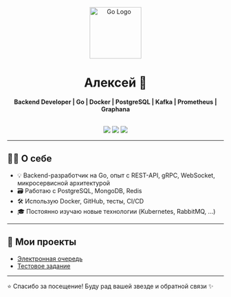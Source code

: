 <div align="center">
  <img src="https://go.dev/blog/go-brand/Go-Logo/PNG/Go-Logo_Aqua.png" width="120" alt="Go Logo">
  <h1>Алексей 🚀</h1>
  <p><strong>Backend Developer | Go | Docker | PostgreSQL | Kafka | Prometheus | Graphana</strong></p>
  <br>
  <a href="https://t.me/lehan1"><img src="https://img.shields.io/badge/Telegram-blue?logo=telegram"></a>
  <a href="https://vk.com/id152470680"><img src="https://img.shields.io/badge/VK-blue?logo=vk"></a>
  <a href="mailto:vapvap5000@mail.ru"><img src="https://img.shields.io/badge/email-grey?logo=gmail"></a>
</div>

---

## 🧑‍💻 О себе

- 💡 Backend-разработчик на Go, опыт c REST-API, gRPC, WebSocket, микросервисной архитектурой
- 🗃️ Работаю с PostgreSQL, MongoDB, Redis
- 🛠️ Использую Docker, GitHub, тесты, CI/CD
- 🎓 Постоянно изучаю новые технологии (Kubernetes, RabbitMQ, ...)

---

## 📂 Мои проекты
- [Электронная очередь](https://github.com/aleksey3535/queue-app) 
- [Тестовое задание](https://github.com/aleksey3535/tt) 

---


⭐ Спасибо за посещение! Буду рад вашей звезде и обратной связи ✨

